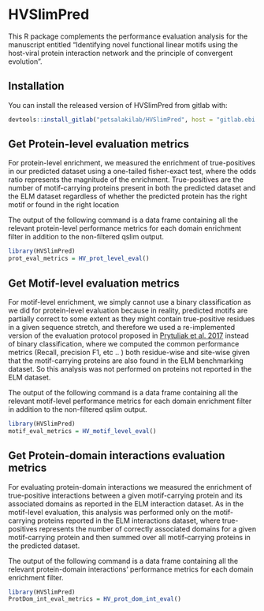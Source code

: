 
<!-- README.md is generated from README.Rmd. Please edit that file -->

# HVSlimPred

<!-- badges: start -->

<!-- badges: end -->

This R package complements the performance evaluation analysis for the
manuscript entitled “Identifying novel functional linear motifs using
the host-viral protein interaction network and the principle of
convergent evolution”.

## Installation

You can install the released version of HVSlimPred from gitlab with:

``` r
devtools::install_gitlab("petsalakilab/HVSlimPred", host = "gitlab.ebi.ac.uk")
```

## Get Protein-level evaluation metrics

For protein-level enrichment, we measured the enrichment of
true-positives in our predicted dataset using a one-tailed fisher-exact
test, where the odds ratio represents the magnitude of the enrichment.
True-positives are the number of motif-carrying proteins present in both
the predicted dataset and the ELM dataset regardless of whether the
predicted protein has the right motif or found in the right location

The output of the following command is a data frame containing all the
relevant protein-level performance metrics for each domain enrichment
filter in addition to the non-filtered qslim output.

``` r
library(HVSlimPred)
prot_eval_metrics = HV_prot_level_eval()
```

## Get Motif-level evaluation metrics

For motif-level enrichment, we simply cannot use a binary classification
as we did for protein-level evaluation because in reality, predicted
motifs are partially correct to some extent as they might contain
true-positive residues in a given sequence stretch, and therefore we
used a re-implemented version of the evaluation protocol proposed in
[Prytuliak et
al. 2017](https://academic.oup.com/nar/article/45/W1/W470/3782606)
instead of binary classification, where we computed the common
performance metrics (Recall, precision F1, etc .. ) both residue-wise
and site-wise given that the motif-carrying proteins are also found in
the ELM benchmarking dataset. So this analysis was not performed on
proteins not reported in the ELM dataset.

The output of the following command is a data frame containing all the
relevant motif-level performance metrics for each domain enrichment
filter in addition to the non-filtered qslim output.

``` r
library(HVSlimPred)
motif_eval_metrics = HV_motif_level_eval()
```

## Get Protein-domain interactions evaluation metrics

For evaluating protein-domain interactions we measured the enrichment of
true-positive interactions between a given motif-carrying protein and
its associated domains as reported in the ELM interaction dataset. As in
the motif-level evaluation, this analysis was performed only on the
motif-carrying proteins reported in the ELM interactions dataset, where
true-positives represents the number of correctly associated domains for
a given motif-carrying protein and then summed over all motif-carrying
proteins in the predicted dataset.

The output of the following command is a data frame containing all the
relevant protein-domain interactions’ performance metrics for each
domain enrichment filter.

``` r
library(HVSlimPred)
ProtDom_int_eval_metrics = HV_prot_dom_int_eval()
```
